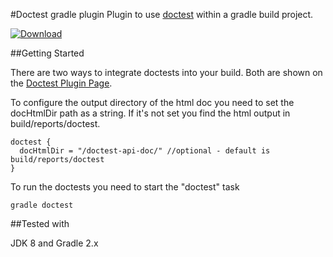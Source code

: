 #Doctest gradle plugin
Plugin to use [doctest](https://github.com/devbliss/doctest) within a gradle build project.

[ ![Download](https://api.bintray.com/packages/devbliss/gradle-plugins/doctest-gradle-plugin/images/download.svg) ](https://bintray.com/devbliss/gradle-plugins/doctest-gradle-plugin/_latestVersion)


##Getting Started

There are two ways to integrate doctests into your build. Both are shown on the [Doctest Plugin Page](http://plugins.gradle.org/plugin/com.devbliss.doctest).

To configure the output directory of the  html doc you need to set the docHtmlDir path as a string. If it's not set you find the html output in build/reports/doctest.

```
doctest {
  docHtmlDir = "/doctest-api-doc/" //optional - default is build/reports/doctest
}
```

To run the doctests you need to start the "doctest" task

``` gradle doctest ```

##Tested with

JDK 8 and Gradle 2.x
